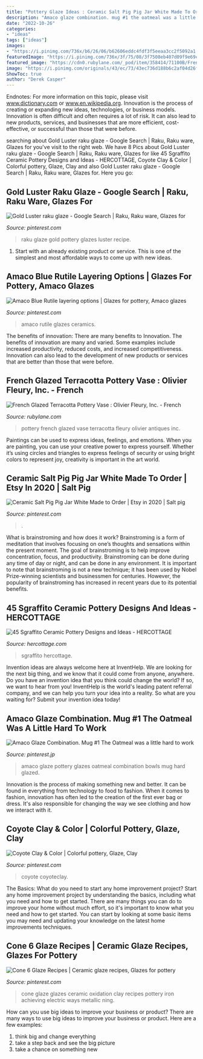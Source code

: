 ```yaml
---
title: "Pottery Glaze Ideas : Ceramic Salt Pig Pig Jar White Made To Order"
description: "Amaco glaze combination. mug #1 the oatmeal was a little hard to work"
date: "2022-10-26"
categories:
- "ideas"
tags: ["ideas"]
images:
- "https://i.pinimg.com/736x/b6/26/06/b62606eddc4fdf3f5eeaa3cc2f5092a1.jpg"
featuredImage: "https://i.pinimg.com/736x/3f/75/08/3f7508eb407d09f9e69c4eea7e6c3805.jpg"
featured_image: "https://cdn0.rubylane.com/_pod/item/358414/71100B/French-Glazed-Terracotta-Pottery-Vase-full-4o-2048-936-f.jpg"
image: "https://i.pinimg.com/originals/43/ec/73/43ec736d188b6c2af04d26f9dc1cfc65.jpg"
ShowToc: true
author: "Derek Casper"
---
```



Endnotes: For more information on this topic, please visit www.dictionary.com or www.en.wikipedia.org.
Innovation is the process of creating or expanding new ideas, technologies, or business models. Innovation is often difficult and often requires a lot of risk. It can also lead to new products, services, and businesses that are more efficient, cost-effective, or successful than those that were before.

	

		
searching about Gold Luster raku glaze - Google Search | Raku, Raku ware, Glazes for you've visit to the right web. We have 8 Pics about Gold Luster raku glaze - Google Search | Raku, Raku ware, Glazes for like 45 Sgraffito Ceramic Pottery Designs and Ideas - HERCOTTAGE, Coyote Clay &amp; Color | Colorful pottery, Glaze, Clay and also Gold Luster raku glaze - Google Search | Raku, Raku ware, Glazes for. Here you go:
		
    
## Gold Luster Raku Glaze - Google Search | Raku, Raku Ware, Glazes For

<img loading=lazy src="https://i.pinimg.com/736x/e0/ba/b3/e0bab3ee75c819a3fd2ebb095431db11--slips-raku.jpg" onerror="this.onerror=null;this.src='https://tse1.mm.bing.net/th?id=OIP.6pGvvxKl_fJK0xzFHyJqLgAAAA&amp;pid=15.1';" alt="Gold Luster raku glaze - Google Search | Raku, Raku ware, Glazes for">

_Source: pinterest.com_

>raku glaze gold pottery glazes luster recipe. 

	

1. Start with an already existing product or service. This is one of the simplest and most affordable ways to come up with new ideas.

    
## Amaco Blue Rutile Layering Options | Glazes For Pottery, Amaco Glazes

<img loading=lazy src="https://i.pinimg.com/736x/b6/26/06/b62606eddc4fdf3f5eeaa3cc2f5092a1.jpg" onerror="this.onerror=null;this.src='https://tse3.mm.bing.net/th?id=OIP.Hf-3zLczC0vqlf8aQuXdogHaK_&amp;pid=15.1';" alt="Amaco Blue Rutile layering options | Glazes for pottery, Amaco glazes">

_Source: pinterest.com_

>amaco rutile glazes ceramics. 

	

The benefits of innovation: There are many benefits to Innovation.
The benefits of innovation are many and varied. Some examples include increased productivity, reduced costs, and increased competitiveness. Innovation can also lead to the development of new products or services that are better than those that were before.

    
## French Glazed Terracotta Pottery Vase : Olivier Fleury, Inc. - French

<img loading=lazy src="https://cdn0.rubylane.com/_pod/item/358414/71100B/French-Glazed-Terracotta-Pottery-Vase-full-4o-2048-936-f.jpg" onerror="this.onerror=null;this.src='https://tse4.mm.bing.net/th?id=OIP.DoKT59Tjylz_HZFQa5aL7wHaJQ&amp;pid=15.1';" alt="French Glazed Terracotta Pottery Vase : Olivier Fleury, Inc. - French">

_Source: rubylane.com_

>pottery french glazed vase terracotta fleury olivier antiques inc. 

	

Paintings can be used to express ideas, feelings, and emotions.
When you are painting, you can use your creative power to express yourself. Whether it’s using circles and triangles to express feelings of security or using bright colors to represent joy, creativity is important in the art world.

    
## Ceramic Salt Pig Pig Jar White Made To Order | Etsy In 2020 | Salt Pig

<img loading=lazy src="https://i.pinimg.com/736x/3f/75/08/3f7508eb407d09f9e69c4eea7e6c3805.jpg" onerror="this.onerror=null;this.src='https://tse1.mm.bing.net/th?id=OIP.9XO0g2f34eKvBXg-7rQfZQHaHJ&amp;pid=15.1';" alt="Ceramic Salt Pig Pig Jar White Made to Order | Etsy in 2020 | Salt pig">

_Source: pinterest.com_

>. 

	

What is brainstroming and how does it work?
Brainstroming is a form of meditation that involves focusing on one’s thoughts and sensations within the present moment. The goal of brainstroming is to help improve concentration, focus, and productivity. Brainstroming can be done during any time of day or night, and can be done in any environment. It is important to note that brainstroming is not a new technique; it has been used by Nobel Prize-winning scientists and businessmen for centuries. However, the popularity of brainstroming has increased in recent years due to its potential benefits.

    
## 45 Sgraffito Ceramic Pottery Designs And Ideas - HERCOTTAGE

<img loading=lazy src="https://www.hercottage.com/wp-content/uploads/2020/05/Sgraffito-Ceramic-Pottery-Designs-and-Ideas-18.png" onerror="this.onerror=null;this.src='https://tse3.mm.bing.net/th?id=OIP.LeazlHYRd8XuVs1bsy7UEgHaL0&amp;pid=15.1';" alt="45 Sgraffito Ceramic Pottery Designs and Ideas - HERCOTTAGE">

_Source: hercottage.com_

>sgraffito hercottage. 

	

Invention ideas are always welcome here at InventHelp. We are looking for the next big thing, and we know that it could come from anyone, anywhere. Do you have an invention idea that you think could change the world? If so, we want to hear from you! InventHelp is the world's leading patent referral company, and we can help you turn your idea into a reality. So what are you waiting for? Submit your invention idea today!

    
## Amaco Glaze Combination. Mug #1 The Oatmeal Was A Little Hard To Work

<img loading=lazy src="https://i.pinimg.com/originals/43/ec/73/43ec736d188b6c2af04d26f9dc1cfc65.jpg" onerror="this.onerror=null;this.src='https://tse3.mm.bing.net/th?id=OIP.LPfqhTanYstURXOEFlgN3wHaJ4&amp;pid=15.1';" alt="Amaco Glaze Combination. Mug #1 The Oatmeal was a little hard to work">

_Source: pinterest.jp_

>amaco glaze pottery glazes oatmeal combination bowls mug hard glazed. 

	

Innovation is the process of making something new and better. It can be found in everything from technology to food to fashion. When it comes to fashion, innovation has often led to the creation of the first ever bag or dress. It's also responsible for changing the way we see clothing and how we interact with it.

    
## Coyote Clay &amp; Color | Colorful Pottery, Glaze, Clay

<img loading=lazy src="https://i.pinimg.com/736x/c3/ce/1b/c3ce1bae14e432d341d3b133d07cffa5.jpg" onerror="this.onerror=null;this.src='https://tse3.mm.bing.net/th?id=OIP.1KrIEdeSVNVFR_kLvDp9zgHaJI&amp;pid=15.1';" alt="Coyote Clay &amp; Color | Colorful pottery, Glaze, Clay">

_Source: pinterest.com_

>coyote coyoteclay. 

	

The Basics: What do you need to start any home improvement project?
Start any home improvement project by understanding the basics, including what you need and how to get started. There are many things you can do to improve your home without much effort, so it's important to know what you need and how to get started. You can start by looking at some basic items you may need and updating your knowledge on the latest home improvements techniques.

    
## Cone 6 Glaze Recipes | Ceramic Glaze Recipes, Glazes For Pottery

<img loading=lazy src="https://i.pinimg.com/736x/b8/9a/03/b89a03e7999a4438a24fd39e36c2ad50.jpg" onerror="this.onerror=null;this.src='https://tse3.mm.bing.net/th?id=OIP.vjNuOx6XWLLIpEMml0WjdgHaNL&amp;pid=15.1';" alt="Cone 6 Glaze Recipes | Ceramic glaze recipes, Glazes for pottery">

_Source: pinterest.com_

>cone glaze glazes ceramic oxidation clay recipes pottery iron achieving electric ways metallic ning. 

	

How can you use big ideas to improve your business or product?
There are many ways to use big ideas to improve your business or product. Here are a few examples: 
1. think big and change everything
2. take a step back and see the big picture
3. take a chance on something new 

